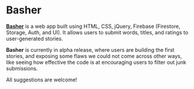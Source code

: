 # Basher

**[Basher](https://www.basher.app)** is a web app built using HTML, CSS, jQuery, Firebase (Firestore, Storage, Auth, and UI). It allows users to submit words, titles, and ratings to user-generated stories.

**Basher** is currently in alpha release, where users are building the first stories, and exposing some flaws we could not come across other ways, like seeing how effective the code is at encouraging users to filter out junk submissions.

All suggestions are welcome!